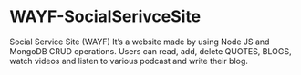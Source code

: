 # WAYF-SocialSerivceSite
Social Service Site (WAYF) It’s a website made by using Node JS and MongoDB CRUD operations. Users can read, add, delete QUOTES, BLOGS, watch videos and listen to various podcast and write their blog.
